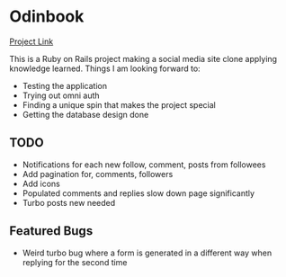 # Odinbook

[Project Link](https://www.theodinproject.com/lessons/ruby-on-rails-rails-final-project)

This is a Ruby on Rails project making a social media site clone applying knowledge learned. 
Things I am looking forward to:
* Testing the application
* Trying out omni auth
* Finding a unique spin that makes the project special
* Getting the database design done

## TODO
* Notifications for each new follow, comment, posts from followees
* Add pagination for, comments, followers
* Add icons
* Populated comments and replies slow down page significantly
* Turbo posts new needed

## Featured Bugs
* Weird turbo bug where a form is generated in a different way when replying for the second time